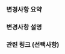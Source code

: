 ### 변경사항 요약

### 변경사항 설명


 <!-- 
### 테스트 방법(선택사항)

### 스크린샷 (선택사항)

 전/후 이미지를 비교하실 경우 복사하여 Source_URL에 붙여주세요.
 | 변경 전 | 변경 후 |
 | :-----: | :-----: | 
 | <img width="400" src="Source_URL"> | <img width="400" src="Source_URL"> |
 
 | 변경 전 | 변경 후 |
 | :-----: | :-----: | 
 | <video src="Source_URL"> | <video src="Source_URL"> |
 -->

### 관련 링크 (선택사항)